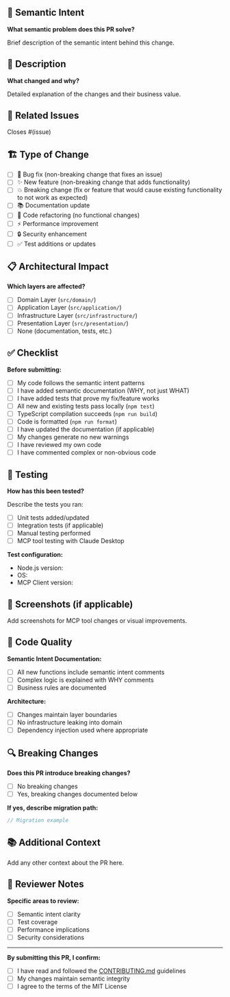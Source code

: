 ## 🎯 Semantic Intent

**What semantic problem does this PR solve?**

Brief description of the semantic intent behind this change.

## 📝 Description

**What changed and why?**

Detailed explanation of the changes and their business value.

## 🔗 Related Issues

Closes #(issue)

## 🏗️ Type of Change

- [ ] 🐛 Bug fix (non-breaking change that fixes an issue)
- [ ] ✨ New feature (non-breaking change that adds functionality)
- [ ] 💥 Breaking change (fix or feature that would cause existing functionality to not work as expected)
- [ ] 📚 Documentation update
- [ ] 🎨 Code refactoring (no functional changes)
- [ ] ⚡ Performance improvement
- [ ] 🔒 Security enhancement
- [ ] ✅ Test additions or updates

## 📋 Architectural Impact

**Which layers are affected?**

- [ ] Domain Layer (`src/domain/`)
- [ ] Application Layer (`src/application/`)
- [ ] Infrastructure Layer (`src/infrastructure/`)
- [ ] Presentation Layer (`src/presentation/`)
- [ ] None (documentation, tests, etc.)

## ✅ Checklist

**Before submitting:**

- [ ] My code follows the semantic intent patterns
- [ ] I have added semantic documentation (WHY, not just WHAT)
- [ ] I have added tests that prove my fix/feature works
- [ ] All new and existing tests pass locally (`npm test`)
- [ ] TypeScript compilation succeeds (`npm run build`)
- [ ] Code is formatted (`npm run format`)
- [ ] I have updated the documentation (if applicable)
- [ ] My changes generate no new warnings
- [ ] I have reviewed my own code
- [ ] I have commented complex or non-obvious code

## 🧪 Testing

**How has this been tested?**

Describe the tests you ran:

- [ ] Unit tests added/updated
- [ ] Integration tests (if applicable)
- [ ] Manual testing performed
- [ ] MCP tool testing with Claude Desktop

**Test configuration:**
- Node.js version:
- OS:
- MCP Client version:

## 📸 Screenshots (if applicable)

Add screenshots for MCP tool changes or visual improvements.

## 🎨 Code Quality

**Semantic Intent Documentation:**
- [ ] All new functions include semantic intent comments
- [ ] Complex logic is explained with WHY comments
- [ ] Business rules are documented

**Architecture:**
- [ ] Changes maintain layer boundaries
- [ ] No infrastructure leaking into domain
- [ ] Dependency injection used where appropriate

## 🔍 Breaking Changes

**Does this PR introduce breaking changes?**

- [ ] No breaking changes
- [ ] Yes, breaking changes documented below

**If yes, describe migration path:**

```typescript
// Migration example
```

## 📚 Additional Context

Add any other context about the PR here.

## 🤝 Reviewer Notes

**Specific areas to review:**

- [ ] Semantic intent clarity
- [ ] Test coverage
- [ ] Performance implications
- [ ] Security considerations

---

**By submitting this PR, I confirm:**
- [ ] I have read and followed the [CONTRIBUTING.md](../CONTRIBUTING.md) guidelines
- [ ] My changes maintain semantic integrity
- [ ] I agree to the terms of the MIT License
